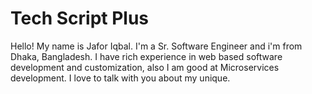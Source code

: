 # Tech Script Plus
Hello! My name is Jafor Iqbal. I'm a Sr. Software Engineer and i'm from Dhaka, Bangladesh. I have rich experience in web based software development and customization, also I am good at Microservices development. I love to talk with you about my unique.
